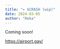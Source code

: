 ```yaml
---
title: "✈️ $CRASH (wip)"
date: 2024-03-05
author: "Reka"
---
```


Coming soon!

https://airport.gay/

